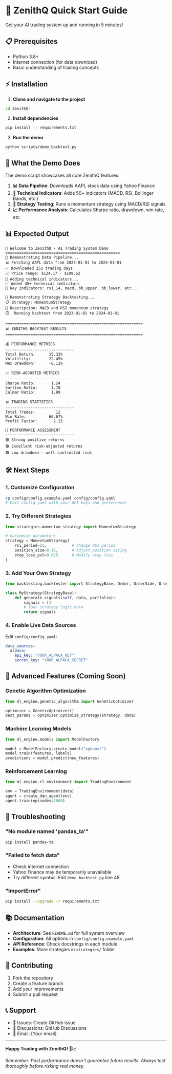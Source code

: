 # 🚀 ZenithQ Quick Start Guide

Get your AI trading system up and running in 5 minutes!

## 📋 Prerequisites

- Python 3.8+
- Internet connection (for data download)
- Basic understanding of trading concepts

## ⚡ Installation

1. **Clone and navigate to the project**
```bash
cd ZenithQ-
```

2. **Install dependencies**
```bash
pip install -r requirements.txt
```

3. **Run the demo**
```bash
python scripts/demo_backtest.py
```

## 🎯 What the Demo Does

The demo script showcases all core ZenithQ features:

1. **📊 Data Pipeline**: Downloads AAPL stock data using Yahoo Finance
2. **🔧 Technical Indicators**: Adds 50+ indicators (MACD, RSI, Bollinger Bands, etc.)
3. **🤖 Strategy Testing**: Runs a momentum strategy using MACD/RSI signals
4. **📈 Performance Analysis**: Calculates Sharpe ratio, drawdown, win rate, etc.

## 📊 Expected Output

```
🌟 Welcome to ZenithQ - AI Trading System Demo
==================================================
🔄 Demonstrating Data Pipeline...
📊 Fetching AAPL data from 2023-01-01 to 2024-01-01
✅ Downloaded 252 trading days
📈 Price range: $124.17 - $199.62
🔧 Adding technical indicators...
✅ Added 45+ technical indicators
🎯 Key indicators: rsi_14, macd, bb_upper, bb_lower, atr...

🚀 Demonstrating Strategy Backtesting...
📋 Strategy: MomentumStrategy
📝 Description: MACD and RSI momentum strategy
⏱️  Running backtest from 2023-01-01 to 2024-01-01

============================================================
📊 ZENITHQ BACKTEST RESULTS
============================================================

💰 PERFORMANCE METRICS
------------------------------
Total Return:      15.32%
Volatility:        22.45%
Max Drawdown:      -8.12%

📈 RISK-ADJUSTED METRICS
------------------------------
Sharpe Ratio:       1.24
Sortino Ratio:      1.78
Calmar Ratio:       1.89

📊 TRADING STATISTICS
------------------------------
Total Trades:         12
Win Rate:          66.67%
Profit Factor:       2.13

🎯 PERFORMANCE ASSESSMENT
------------------------------
🟢 Strong positive returns
🟢 Excellent risk-adjusted returns
🟢 Low drawdown - well controlled risk
```

## 🛠️ Next Steps

### 1. Customize Configuration
```bash
cp config/config.example.yaml config/config.yaml
# Edit config.yaml with your API keys and preferences
```

### 2. Try Different Strategies
```python
from strategies.momentum_strategy import MomentumStrategy

# Customize parameters
strategy = MomentumStrategy(
    rsi_period=21,           # Change RSI period
    position_size=0.15,      # Adjust position sizing
    stop_loss_pct=0.025      # Modify stop loss
)
```

### 3. Add Your Own Strategy
```python
from backtesting.backtester import StrategyBase, Order, OrderSide, OrderType

class MyStrategy(StrategyBase):
    def generate_signals(self, data, portfolio):
        signals = []
        # Your strategy logic here
        return signals
```

### 4. Enable Live Data Sources
Edit `config/config.yaml`:
```yaml
data_sources:
  alpaca:
    api_key: "YOUR_ALPACA_KEY"
    secret_key: "YOUR_ALPACA_SECRET"
```

## 🧬 Advanced Features (Coming Soon)

### Genetic Algorithm Optimization
```python
from ml_engine.genetic_algorithm import GeneticOptimizer

optimizer = GeneticOptimizer()
best_params = optimizer.optimize_strategy(strategy, data)
```

### Machine Learning Models
```python
from ml_engine.models import ModelFactory

model = ModelFactory.create_model("xgboost")
model.train(features, labels)
predictions = model.predict(new_features)
```

### Reinforcement Learning
```python
from ml_engine.rl_environment import TradingEnvironment

env = TradingEnvironment(data)
agent = create_dqn_agent(env)
agent.train(episodes=1000)
```

## 🔧 Troubleshooting

### "No module named 'pandas_ta'"
```bash
pip install pandas-ta
```

### "Failed to fetch data"
- Check internet connection
- Yahoo Finance may be temporarily unavailable
- Try different symbol: Edit `demo_backtest.py` line 48

### "ImportError"
```bash
pip install --upgrade -r requirements.txt
```

## 📚 Documentation

- **Architecture**: See `README.md` for full system overview
- **Configuration**: All options in `config/config.example.yaml`
- **API Reference**: Check docstrings in each module
- **Examples**: More strategies in `strategies/` folder

## 🤝 Contributing

1. Fork the repository
2. Create a feature branch
3. Add your improvements
4. Submit a pull request

## 📞 Support

- 🐛 Issues: Create GitHub issue
- 💬 Discussions: GitHub Discussions
- 📧 Email: [Your email]

---

**Happy Trading with ZenithQ! 🚀📈**

*Remember: Past performance doesn't guarantee future results. Always test thoroughly before risking real money.* 
